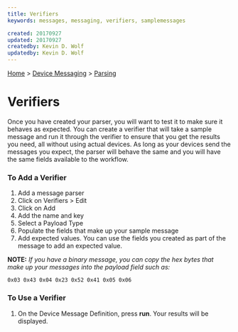 ```yaml
---
title: Verifiers
keywords: messages, messaging, verifiers, samplemessages

created: 20170927
updated: 20170927
createdby: Kevin D. Wolf
updatedby: Kevin D. Wolf
---
```

[Home](../../Index.md) > [Device Messaging](../Index.md) > [Parsing](Index.md)

# Verifiers

Once you have created your parser, you will want to test it to make sure it behaves as expected.  You can create a verifier that will take a sample message and run it through the verifier to ensure that you get the results you need, all without using actual devices.  As long as your devices send the messages you expect, the parser will behave the same and you will have the same fields available to the workflow.

### To Add a Verifier

1. Add a message parser
2. Click on Verifiers > Edit
3. Click on Add
4. Add the name and key
5. Select a Payload Type
6. Populate the fields that make up your sample message
7. Add expected values.  You can use the fields you created as part of the message to add an expected value.

**NOTE:** *If you have a binary message, you can copy the hex bytes that make up your messages into the payload field such as:*
```
0x03 0x43 0x04 0x23 0x52 0x41 0x05 0x06 
```

### To Use a Verifier

1. On the Device Message Definition, press **run**.  Your results will be displayed.


